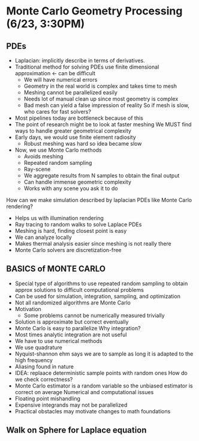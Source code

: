 # Monte Carlo Geometry Processing (6/23, 3:30PM)

## PDEs
- Laplacian: implicitly describe in terms of derivatives. 
- Traditional method for solving PDEs use finite dimensional approximation <- can be difficult 
    - We will have numerical errors
    - Geometry in the real world is complex and takes time to mesh
    - Meshing cannot be parallelized easily
    - Needs lot of manual clean up since most geometry is complex
    - Bad mesh can yield a false impression of reality
So if mesh is slow, who cares for fast solvers?
- Most pipelines today are bottleneck because of this
- The point of research might be to look at faster meshing
We MUST find ways to handle greater geometrical complexity
- Early days, we would use finite element radiosity
    - Robust meshing was hard so idea became slow
- Now, we use Monte Carlo methods
    - Avoids meshing
    - Repeated random sampling
    - Ray-scene
    - We aggregate results from N samples to obtain the final output
    - Can handle immense geometric complexity
    - Works with any scene you ask it to do

How can we make simulation described by laplacian PDEs like Monte Carlo rendering?
- Helps us with illumination rendering
- Ray tracing to random walks to solve Laplace PDEs
- Meshing is hard, finding closest point is easy
- We can analyze locally
- Makes thermal analysis easier since meshing is not really there
- Monte Carlo solvers are discretization-free

## BASICS of MONTE CARLO
- Special type of algorithms to use repeated random sampling to obtain approx solutions to difficult computational problems
- Can be used for simulation, integration, sampling, and optimization
- Not all randomized algorithms are Monte Carlo
- Motivation
    - Some problems cannot be numerically measured trivially
- Solution is approximate but correct eventually
- Monte Carlo is easy to parallelize
Why integration?
- Most times analytic integration are not useful
- We have to use numerical methods
- We use quadrature
- Nyquist-shannon ehm says we are to sample as long it is adapted to the high frequency
- Aliasing found in nature
- IDEA: replaace deterministic sample points with random ones
How do we check correctness?
- Monte Carlo estimator is a random variable so the unbiased estimator is correct on average
Numerical and computational issues
- Floating point mishandling
- Expensive integrands may not be parallelized
- Practical obstacles may motivate changes to math foundations
  
Walk on Sphere for Laplace equation
- 

